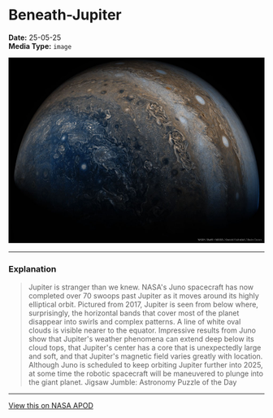 # Beneath-Jupiter

**Date:** 25-05-25  
**Media Type:** `image`  

![Image](image.jpg)



---

### Explanation

> Jupiter is stranger than we knew. NASA's Juno spacecraft has now completed over 70 swoops past Jupiter as it moves around its highly elliptical orbit. Pictured from 2017, Jupiter is seen from below where, surprisingly, the horizontal bands that cover most of the planet disappear into swirls and complex patterns.  A line of white oval clouds is visible nearer to the equator.  Impressive results from Juno show that Jupiter's weather phenomena can extend deep below its cloud tops, that Jupiter's center has a core that is unexpectedly large and soft, and that Jupiter's magnetic field varies greatly with location.  Although Juno is scheduled to keep orbiting Jupiter further into 2025, at some time the robotic spacecraft will be maneuvered to plunge into the giant planet.    Jigsaw Jumble: Astronomy Puzzle of the Day

---

[View this on NASA APOD](https://apod.nasa.gov/apod/astropix.html)

